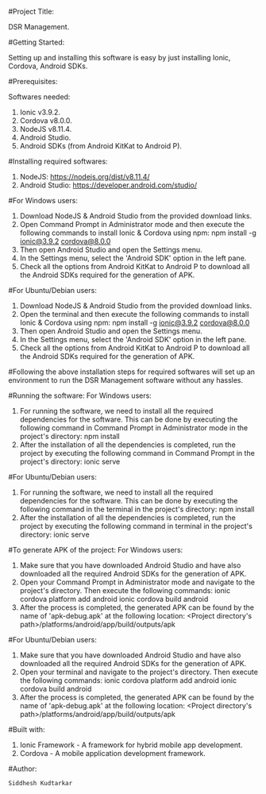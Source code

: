 #Project Title: 

DSR Management.

#Getting Started: 

Setting up and installing this software is easy by just installing Ionic, Cordova, Android SDKs.

#Prerequisites:

Softwares needed:
1.	Ionic v3.9.2.
2.	Cordova v8.0.0.
3.	NodeJS v8.11.4.
3.	Android Studio.
4.	Android SDKs (from Android KitKat to Android P).

#Installing required softwares:
1.	NodeJS: https://nodejs.org/dist/v8.11.4/
2.	Android Studio: https://developer.android.com/studio/

#For Windows users:
1.	Download NodeJS & Android Studio from the provided download links.
2.	Open Command Prompt in Administrator mode and then execute the following commands to install Ionic & Cordova using npm:
		npm install -g ionic@3.9.2 cordova@8.0.0
3.	Then open Android Studio and open the Settings menu.
4.	In the Settings menu, select the 'Android SDK' option in the left pane.
5.	Check all the options from Android KitKat to Android P to download all the Android SDKs required for the generation of APK.

#For Ubuntu/Debian users:
1.	Download NodeJS & Android Studio from the provided download links.
2.	Open the terminal and then execute the following commands to install Ionic & Cordova using npm:
		npm install -g ionic@3.9.2 cordova@8.0.0
3.	Then open Android Studio and open the Settings menu.
4.	In the Settings menu, select the 'Android SDK' option in the left pane.
5.	Check all the options from Android KitKat to Android P to download all the Android SDKs required for the generation of APK.

#Following the above installation steps for required softwares will set up an environment to run the DSR Management software without any hassles.

#Running the software:
For Windows users:
1.	For running the software, we need to install all the required dependencies for the software. This can be done by executing the following command in Command Prompt in Administrator mode in the project's directory:
		npm install
2.	After the installation of all the dependencies is completed, run the project by executing the following command in Command Prompt in the project's directory:
		ionic serve

#For Ubuntu/Debian users:
1.	For running the software, we need to install all the required dependencies for the software. This can be done by executing the following command in the terminal in the project's directory:
		npm install
2.	After the installation of all the dependencies is completed, run the project by executing the following command in terminal in the project's directory:
		ionic serve
		
#To generate APK of the project:
For Windows users:
1.	Make sure that you have downloaded Android Studio and have also downloaded all the required Android SDKs for the generation of APK.
2.	Open your Command Prompt in Administrator mode and navigate to the project's directory. Then execute the following commands:
	ionic cordova platform add android
	ionic cordova build android
3.	After the process is completed, the generated APK can be found by the name of 'apk-debug.apk' at the following location:
	<Project directory's path>/platforms/android/app/build/outputs/apk

#For Ubuntu/Debian users:
1.	Make sure that you have downloaded Android Studio and have also downloaded all the required Android SDKs for the generation of APK.
2.	Open your terminal and navigate to the project's directory. Then execute the following commands:
	ionic cordova platform add android
	ionic cordova build android
3.	After the process is completed, the generated APK can be found by the name of 'apk-debug.apk' at the following location:
	<Project directory's path>/platforms/android/app/build/outputs/apk

#Built with:

1.	Ionic Framework - A framework for hybrid mobile app development.
2.	Cordova - A mobile application development framework.

#Author:

    Siddhesh Kudtarkar

